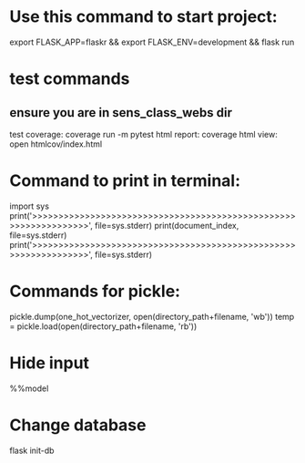 # Use this command to start project:

export FLASK_APP=flaskr && export FLASK_ENV=development && flask run

# test commands

## ensure you are in sens_class_webs dir

test coverage: coverage run -m pytest
html report: coverage html
view: open htmlcov/index.html

# Command to print in terminal:

import sys
print('>>>>>>>>>>>>>>>>>>>>>>>>>>>>>>>>>>>>>>>>>>>>>>>>>>>>>>>>>>>>>>>>>', file=sys.stderr)
print(document_index, file=sys.stderr)
print('>>>>>>>>>>>>>>>>>>>>>>>>>>>>>>>>>>>>>>>>>>>>>>>>>>>>>>>>>>>>>>>>>', file=sys.stderr)

# Commands for pickle:

pickle.dump(one_hot_vectorizer, open(directory_path+filename, 'wb'))
temp = pickle.load(open(directory_path+filename, 'rb'))

# Hide input

%%model

# Change database

flask init-db
